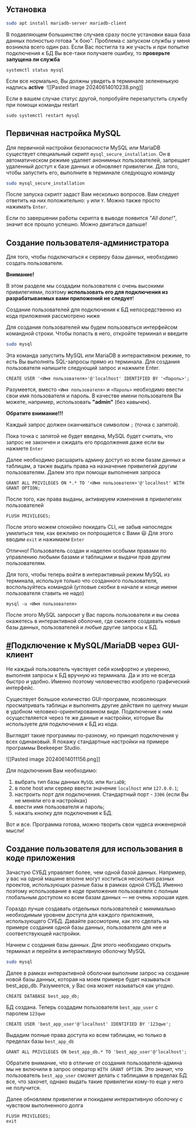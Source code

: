 ## Установка

``` bash
sudo apt install mariadb-server mariadb-client
```

В подавляющем большинстве случаев сразу после установки ваша база данных полностью готова "к бою". Проблема с запуском службы у меня возникла всего один раз. Если Вас постигла та же участь и при попытке подключения к БД Вы все-таки получаете ошибку, то **проверьте запущена ли служба**

```
systemctl status mysql
```

Если все нормально, Вы должны увидеть в терминале зелененькую надпись **active** 
![[Pasted image 20240614010238.png]]

Если в вашем случае статус другой, попробуйте перезапустить службу при помощи команды restart

```
sudo systemctl restart mysql
```

## Первичная настройка MySQL

Для первичной настройки безопасности MySQL или MariaDB существует специальный скрипт `mysql_secure_installation`. Он в автоматическом режиме удаляет анонимных пользователей, запрещает удаленный доступ к базе данных и обновляет привилегии. Для того, чтобы запустить его, выполните в терминале следующую команду

``` bash
sudo mysql_secure_installation
```

После запуска скрипт задаст Вам несколько вопросов. Вам следует ответить на них положительно: `y` или `Y`. Можно также просто нажимать `Enter`.

Если по завершении работы скрипта в выводе появится _"All done!"_, значит все прошло успешно. Можно двигаться дальше!

## Создание пользователя-администратора

Для того, чтобы подключаться к серверу базы данных, необходимо создать пользователя.

**Внимание!**

В этом разделе мы создадим пользователя с очень высокими привилегиями, поэтому **использовать его для подключения из разрабатываемых вами приложений не следует**!

Создание пользователей для подключения к БД непосредственно из кода приложения рассмотрено ниже 

Для создания пользователей мы будем пользоваться интерфейсом командной строки. Чтобы попасть в него, откройте терминал и введите

``` bash
sudo mysql
```

Эта команда запустить MySQL или MariaDB в интерактивном режиме, то есть Вы выполнять SQL-запросы прямо из терминала. Для создания пользователя напишите следующий запрос и нажмите Enter.

``` mysql
CREATE USER '<Имя пользователя>'@'localhost' IDENTIFIED BY '<Пароль>';
```

Разумеется, вместо `<Имя пользователя>` и `<Пароль>` необходимо ввести свои имя пользователя и пароль. В качестве имени пользователя Вы можете, например, использовать **"admin"** (без кавычек).

**Обратите внимание!!!**

Каждый запрос должен оканчиваться символом `;` (точка с запятой).

Пока точка с запятой не будет введена, MySQL будет считать, что запрос не закончен и ожидать его продолжения даже если вы нажмете `Enter`

Далее необходимо расшарить админу доступ ко всем базам данных и таблицам, а также выдать права на назначение привилегий другим пользователям. Далем это при помощи выполнения запроса

``` mysql
GRANT ALL PRIVILEGES ON *.* TO '<Имя пользователя>'@'localhost' WITH GRANT OPTION;
```

После того, как права выданы, активируем изменения в привилегиях пользователей

``` mysql
FLUSH PRIVILEGES;
```

После этого можем спокойно покидать CLI, не забыв напоследок умилиться тем, как вежливо он попрощается с Вами 😃 Для этого вводим `exit` и нажимаем `Enter`

Отлично! Пользователь создан и наделен особыми правами по управлению любыми базами и таблицами и выдачи прав другим пользователям.

Для того, чтобы теперь войти в интерактивный режим MySQL из терминала, используя только что созданного пользователя, воспользуйтесь командой (угловые скобки в начале и конце имени пользователя ставить не надо)

``` mysql
mysql -u <Имя пользователя>
```

После этого MySQL запросит у Вас пароль пользователя и вы снова окажетесь в интерактивной оболочке, где сможете создавать новые базы данных, пользователей и любые другие запросы к БД.

## [#](https://rusabk.github.io/posts/mysql.html#%D0%BF%D0%BE%D0%B4%D0%BAn%D1%8E%D1%87%D0%B5%D0%BD%D0%B8%D0%B5-%D0%BA-mysql-mariadb-%D1%87%D0%B5%D1%80%D0%B5%D0%B7-gui-%D0%BAn%D0%B8%D0%B5%D0%BD%D1%82)Подключение к MySQL/MariaDB через GUI-клиент

Не каждый пользователь чувствует себя комфортно и уверенно, выполняя запросы к БД вручную из терминала. Да и это не всегда быстро и удобно. Именно поэтому человечество изобрело графический интерфейс.

Существует большое количество GUI-программ, позволяющих просматривать таблицы и выполнять другие действия по щелчку мыши в удобном человеко-ориентированном виде. Подключение к ним осуществляется через те же данные и настройки, которые Вы используете для подключения к БД из кода.

Выглядят такие программы по-разному, но принцип подключения у всех одинаковый. Я покажу стандартные настройки на примере программы Beekeeper Studio.

![[Pasted image 20240614011156.png]]

Для подключения Вам необходимо:

1. выбрать тип базы данных `MySQL` или `MariaDB`;
2. в поле host или сервер ввести значение `localhost` или `127.0.0.1`;
3. настроить порт для подключения. Стандартный порт - `3306` (если Вы не меняли его в настройках)
4. ввести имя пользователя и пароль;
5. нажать кнопку для подключения к БД.

Вот и все. Программа готова, можно творить свои чудеса инженерной мысли!

## Создание пользователя для использования в коде приложения

Зачастую СУБД управляет более, чем одной базой данных. Например, у вас на одной машине вполне могут хоститься несколько разных проектов, использующих разные базы в рамках одной СУБД. Именно поэтому использование в коде приложения пользователя с полным глобальным доступом ко всем базам данных — не очень хорошая идея.

Гораздо лучше создавать отдельных пользователей с минимально необходимым уровнем доступа для каждого приложения, использующего СУБД. Давайте рассмотрим, как это сделать на примере создания одной базы данных, пользователя для нее и соответствующей настройки.

Начнем с создания базы данных. Для этого необходимо открыть терминал и перейти в интерактивную оболочку MySQL

``` bash
sudo mysql
```

Далее в рамках интерактивной оболочки выполним запрос на создание новой базы данных, которая на моем примере будет называться best_app_db. Разумеется, у Вас она может называться как угодно.

``` mysql
CREATE DATABASE best_app_db;
```

БД создана. Теперь создадим пользователя `best_app_user` с паролем `123qwe`

``` mysql
CREATE USER 'best_app_user'@'localhost' IDENTIFIED BY '123qwe';
```

Выдадим полные права доступа ко всем таблицам, но только в пределах базы `best_app_db`

``` mysql
GRANT ALL PRIVILEGES ON best_app_db.* TO 'best_app_user'@'localhost';
```

Обратите внимание, что в отличие от создания пользователя-админа мы не включили в запрос оператор `WITH GRANT OPTION`. Это значит, что пользователь `best_app_user` сможет делать с таблицами в пределах БД все, что захочет, однако выдать такие привилегии кому-то еще у него не получится.

Далее обновляем привилегии и покидаем интерактивную оболочку с чувством выполненного долга

``` mysql
FLUSH PRIVILEGES;
exit
```

